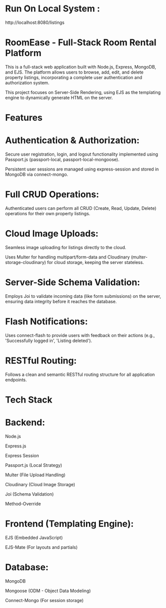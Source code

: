 # Run On Local System : 
http://localhost:8080/listings


# RoomEase - Full-Stack Room Rental Platform

This is a full-stack web application built with Node.js, Express, MongoDB, and EJS. The platform allows users to browse, add, edit, and delete property listings, incorporating a complete user authentication and authorization system.

This project focuses on Server-Side Rendering, using EJS as the templating engine to dynamically generate HTML on the server.

# Features

# Authentication & Authorization:

Secure user registration, login, and logout functionality implemented using Passport.js (passport-local, passport-local-mongoose).

Persistent user sessions are managed using express-session and stored in MongoDB via connect-mongo.

# Full CRUD Operations: 
Authenticated users can perform all CRUD (Create, Read, Update, Delete) operations for their own property listings.

# Cloud Image Uploads:

Seamless image uploading for listings directly to the cloud.

Uses Multer for handling multipart/form-data and Cloudinary (multer-storage-cloudinary) for cloud storage, keeping the server stateless.

# Server-Side Schema Validation:

Employs Joi to validate incoming data (like form submissions) on the server, ensuring data integrity before it reaches the database.

# Flash Notifications: 
Uses connect-flash to provide users with feedback on their actions (e.g., 'Successfully logged in', 'Listing deleted').

# RESTful Routing: 
Follows a clean and semantic RESTful routing structure for all application endpoints.

# Tech Stack

# Backend:

Node.js

Express.js

Express Session

Passport.js (Local Strategy)

Multer (File Upload Handling)

Cloudinary (Cloud Image Storage)

Joi (Schema Validation)

Method-Override

# Frontend (Templating Engine):

EJS (Embedded JavaScript)

EJS-Mate (For layouts and partials)

# Database:

MongoDB

Mongoose (ODM - Object Data Modeling)

Connect-Mongo (For session storage)
